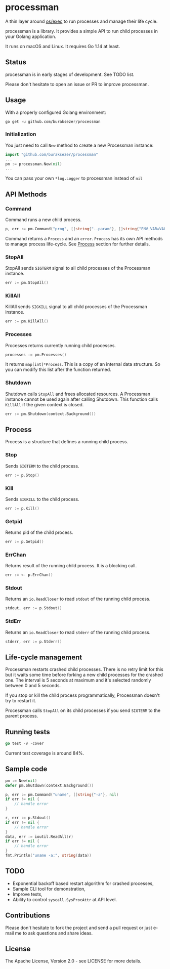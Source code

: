 # processman

A thin layer around [os/exec](https://golang.org/pkg/os/exec/) to run processes and manage their life cycle. 

processman is a library. It provides a simple API to run child processes in your Golang application. 

It runs on macOS and Linux. It requires Go 1.14 at least.

## Status

processman is in early stages of development. See TODO list. 

Please don't hesitate to open an issue or PR to improve processman.

## Usage

With a properly configured Golang environment:

```
go get -u github.com/buraksezer/processman
```

### Initialization

You just need to call `New` method to create a new Processman instance:

```go
import "github.com/buraksezer/processman"
...
pm := processman.New(nil)
...
```

You can pass your own `*log.Logger` to processman instead of `nil`

## API Methods

### Command

Command runs a new child process.

```go
p, err := pm.Command("prog", []string{"--param"}, []string{"ENV_VAR=VAL"})
```  

Command returns a `Process` and an `error`. `Process` has its own API methods to manage process life-cycle. 
See [Process](#process) section for further details.

### StopAll

StopAll sends `SIGTERM` signal to all child processes of the Processman instance.

```go
err := pm.StopAll()
```

### KillAll

KillAll sends `SIGKILL` signal to all child processes of the Processman instance.

```go
err := pm.KillAll()
```

### Processes

Processes returns currently running child processes. 

```go
processes := pm.Processes()
```

It returns `map[int]*Process`. This is a copy of an internal data structure. So you can modify this list after 
the function returned.

### Shutdown

Shutdown calls `StopAll` and frees allocated resources. A Processman instance cannot be used again after calling Shutdown.
This function calls `KillAll` if the given context is closed.

```go
err := pm.Shutdown(context.Background())
```

## Process

Process is a structure that defines a running child process. 

### Stop

Sends `SIGTERM` to the child process. 

```go
err := p.Stop()
```

### Kill

Sends `SIGKILL` to the child process. 

```go
err := p.Kill()
```

### Getpid

Returns pid of the child process.

```go
err := p.Getpid()
```

### ErrChan

Returns result of the running child process. It is a blocking call.

```go
err := <- p.ErrChan()
```

### Stdout

Returns an `io.ReadCloser` to read `stdout` of the running child process.

```go
stdout, err := p.Stdout()
```

### StdErr

Returns an `io.ReadCloser` to read `stderr` of the running child process.

```go
stderr, err := p.Stderr()
```

## Life-cycle management

Processman restarts crashed child processes. There is no retry limit for this but it waits some time before forking a 
new child processes for the crashed one. The interval is 5 seconds at maximum and it's selected randomly between 
0 and 5 seconds. 

If you stop or kill the child process programmatically, Processman doesn't try to restart it. 

Processman calls `StopAll` on its child processes if you send `SIGTERM` to the parent process.

## Running tests

```go
go test -v -cover
```

Current test coverage is around 84%. 

## Sample code

```go
pm := New(nil)
defer pm.Shutdown(context.Background())

p, err := pm.Command("uname", []string{"-a"}, nil)
if err != nil {
    // handle error
}

r, err := p.Stdout()
if err != nil {
    // handle error
}
data, err := ioutil.ReadAll(r)
if err != nil {
    // handle error
}
fmt.Println("uname -a:", string(data))
```

## TODO

* Exponential backoff based restart algorithm for crashed processes,
* Sample CLI tool for demonstration,
* Improve tests, 
* Ability to control `syscall.SysProcAttr` at API level.

## Contributions

Please don't hesitate to fork the project and send a pull request or just e-mail me to ask questions and share ideas.

## License

The Apache License, Version 2.0 - see LICENSE for more details.